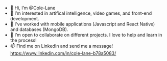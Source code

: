 - 👋 Hi, I’m @Cole-Lane
- 🤔 I’m interested in artifical intelligence, video games, and front-end development.
- 🌱 I've worked with mobile applications (Javascript and React Native) and databases (MongoDB).
- 🤝 I’m open to collaborate on different projects. I love to help and learn in the process!
- 📫 Find me on LinkedIn and send me a message! https://www.linkedin.com/in/cole-lane-b78a5083/ 

<!---
Cole-Lane/Cole-Lane is a ✨ special ✨ repository because its `README.md` (this file) appears on your GitHub profile.
You can click the Preview link to take a look at your changes.
--->
